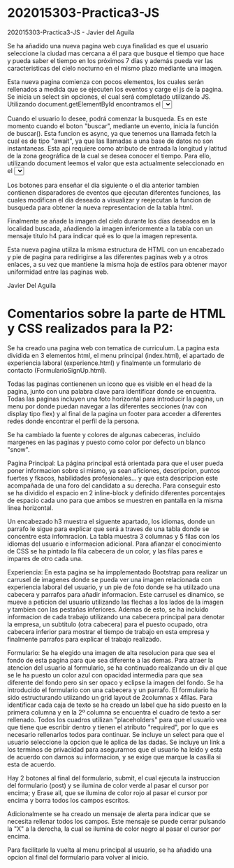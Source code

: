 # 202015303-Practica3-JS
202015303-Practica3-JS - Javier del Aguila

Se ha añadido una nueva pagina web cuya finalidad es que el usuario seleccione la ciudad mas cercana a él para que busque el tiempo que hace y pueda saber el tiempo en los próximos 7 días y además pueda ver las caracteristicas del cielo nocturno en el mismo plazo mediante una imagen.

Esta nueva pagina comienza con pocos elementos, los cuales serán rellenados a medida que se ejecuten los eventos y carge el js de la pagina.
Se inicia un select sin opciones, el cual será completado utilizando JS.
Utilizando document.getElementById encontramos el <select> que se desea rellenar.
Realizamos un bucle creando los elementos de tipo "option", añadiendoles value e innerHTML, con las ciudades deseadas.

Cuando el usuario lo desee, podrá comenzar la busqueda. Es en este momento cuando el boton "buscar", mediante un evento, inicia la función de buscar().
Esta funcion es async, ya que tenemos una llamada fetch la cual es de tipo "await", ya que las llamadas a una base de datos no son instantaneas.
Esta api requiere como atributo de entrada la longitud y latitud de la zona geográfica de la cual se desea conocer el tiempo. Para ello, utilizando document leemos el valor que esta actualmente seleccionado en el <select> de las opciones y a traves de este, buscamos en nuestra base de datos local su longitud y latitud para pasarselo como atributo a la funcion fetch.
Esta funcion usará el metodo GET, y con la informacion obtenida generaremos una tabla utilizando unicamente JS para mostrar el dia y hora que se esta mostrando, el tiempo que habrá, la temperatura y la humedad media.
Para realizar esta tabla, se rellenará un div situado justo inferior a los botones de busqueda, y de enseñar el dia siguiente o el dia anterior. Utilizando metodos de document.createElement, getElementById, y modificando sus valores y realizando appendChild para realizar las uniones de elementos se consigue la tabla deseada.
  
Los botones para enseñar el dia siguiente o el dia anterior tambien contienen disparadores de eventos que ejecutan diferentes funciones, las cuales modifican el dia deseado a visualizar y reejecutan la funcion de busqueda para obtener la nueva representacion de la tabla html.
  
Finalmente se añade la imagen del cielo durante los días deseados en la localidad buscada, añadiendo la imagen inferiormente a la tabla con un mensaje titulo h4 para indicar qué es lo que la imagen representa.
  
  
Esta nueva pagina utiilza la misma estructura de HTML con un encabezado y pie de pagina para redirigirse a las diferentes paginas web y a otros enlaces, a su vez que mantiene la misma hoja de estilos para obtener mayor uniformidad entre las paginas web.
  
  Javier Del Aguila





# Comentarios sobre la parte de HTML y CSS realizados para la P2:


Se ha creado una pagina web con tematica de curriculum.
La pagina esta dividida en 3 elementos html, el menu principal (index.html), el apartado de experiencia laboral (experience.html) y finalmente un formulario de contacto (FormularioSignUp.html).

Todas las paginas contienenen un icono que es visible en el head de la pagina, junto con una palabra clave para identificar donde se encuentra.
Todas las paginas incluyen una foto horizontal para introducir la pagina, un menu por donde puedan navegar a las diferentes secciones (nav con display tipo flex)  y al final de la pagina un footer para acceder a diferentes redes donde encontrar el perfil de la persona.

Se ha cambiado la fuente y colores de algunas cabeceras, incluido margenes en las paginas y puesto como color por defecto un blanco "snow".

Pagina Principal:
La página principal está orientada para que el user pueda poner informacion sobre si mismo, ya sean aficiones, descripcion, puntos fuertes y fkacos, habilidades profesionales... y que esta descripcion este acompañada de una foro del candidato a su derecha.
Para conseguir esto se ha dividido el espacio en 2 inline-block y definido diferentes porcentajes de espacio cada uno para que ambos se muestren en pantalla en la misma linea horizontal.

Un encabezado h3 muestra el siguente apartado, los idiomas, donde un parrafo le sigue para explicar que será a traves de una tabla donde se concentre esta infomracion.
La tabla muestra 3 columnas y 5 filas con los idiomas del usuario e informacion adicional. Para afianzar el conocimiento de CSS se ha pintado la fila cabecera de un color, y las filas pares e impares de otro cada una.

Experiencia:
En esta pagina se ha impplementado Bootstrap para realizar un carrusel de imagenes donde se pueda ver una imagen relacionada con experiencia laboral del usuario, y un pie de foto donde se ha utiilzado una cabecera y parrafos para añadir informacion. Este carrusel es dinamico, se mueve a peticion del usuario utilizando las flechas a los lados de la imagen y tambien con las pestañas inferiores.
Ademas de esto, se ha incluido informacion de cada trabajo utilizando una cabecera principal para denotar la empresa, un subtitulo (otra cabecera) para el puesto ocupado, otra cabecera inferior para mostrar el tiempo de trabajo en esta empresa y finalmente parrafos para explicar el trabajo realizado.


Formulario:
Se ha elegido una imagen de alta resolucion para que sea el fondo de esta pagina para que sea diferente a las demas.
Para atraer la atencion del usuario al formulario, se ha continuado realizando un div al que se le ha puesto un color azul con opacidad intermedia para que sea diferente del fondo pero sin ser opaco y eclipse la imagen del fondo.
Se ha introducido el formulario con una cabecera y un parrafo.
El formulario ha sido estructurando utiizando un grid layout de 2columnas x 4filas. 
Para identificar cada caja de texto se ha creado un label que ha sido puesto en la primera columna y en la 2º columna se encuentra el cuadro de texto a ser rellenado.
Todos los cuadros utilizan "placeholders" para que el usuario vea que tiene que escribir dentro y tienen el atributo "required", por lo que es necesario rellenarlos todos para continuar.
Se incluye un select para que el usuario seleccione la opcion que le aplica de las dadas.
Se incluye un link a los terminos de privacidad para asegurarnos que el usuario ha leido y esta de acuerdo con darnos su informacion, y se exige que marque la casilla si esta de acuerdo.

Hay 2 botones al final del formulario, submit, el cual ejecuta la instruccion del formulario (post) y se ilumina de color verde al pasar el cursor por encima; y Erase all, que se ilumina de color rojo al pasar el cursor por encima y borra todos los campos escritos.

Adicionalmente se ha creado un mensaje de alerta para indicar que se necesita rellenar todos los campos. Este mensaje se puede cerrar pulsando la "X" a la derecha, la cual se ilumina de color negro al pasar el cursor por encima.

Para facilitarle la vuelta al menu principal al usuario, se ha añadido una opcion al final del formulario para volver al inicio.
